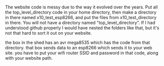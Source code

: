 The website code is messy due to the way it evolved over the years. Put all the top_level_directory code in your home directory, then make a directory in there named x10_test_esp8266, 
and put the files from x10_test_directory in there. You will not have a directory named "top_level_directory". If I had understood github properly I would have nested
the folders like that, but it's not that hard to sort it out on your website.

the box in the shed has an avr mega8535 which has the code from that directory. that box sends data to an esp8266 which sends it to your web site. you have to
put your wifi router SSID and password in that code, along with your website path.

